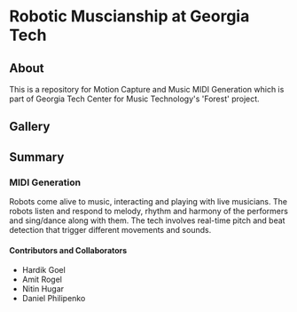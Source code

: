 # Robotic Muscianship at Georgia Tech

## About
This is a repository for Motion Capture and Music MIDI Generation which is part of Georgia Tech Center for Music Technology's 'Forest' project.

## Gallery

## Summary

### MIDI Generation

Robots come alive to music, interacting and playing with live musicians. The robots listen and respond to melody, rhythm and harmony of the performers and sing/dance along with them. The tech involves real-time pitch and beat detection that trigger different movements and sounds.

#### Contributors and Collaborators
* Hardik Goel
*  Amit Rogel
* Nitin Hugar
* Daniel Philipenko
